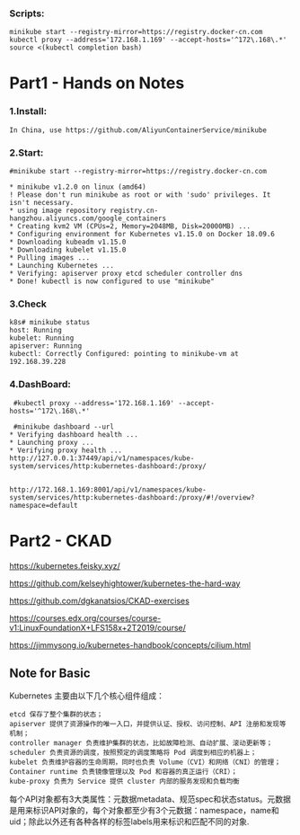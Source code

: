 ### Scripts:

```
minikube start --registry-mirror=https://registry.docker-cn.com
kubectl proxy --address='172.168.1.169' --accept-hosts='^172\.168\.*'
source <(kubectl completion bash)

```

# Part1 - Hands on Notes
### 1.Install:

```
In China, use https://github.com/AliyunContainerService/minikube
```

### 2.Start:
```
#minikube start --registry-mirror=https://registry.docker-cn.com

* minikube v1.2.0 on linux (amd64)
! Please don't run minikube as root or with 'sudo' privileges. It isn't necessary.
* using image repository registry.cn-hangzhou.aliyuncs.com/google_containers
* Creating kvm2 VM (CPUs=2, Memory=2048MB, Disk=20000MB) ...
* Configuring environment for Kubernetes v1.15.0 on Docker 18.09.6
* Downloading kubeadm v1.15.0
* Downloading kubelet v1.15.0
* Pulling images ...
* Launching Kubernetes ... 
* Verifying: apiserver proxy etcd scheduler controller dns
* Done! kubectl is now configured to use "minikube"
```
### 3.Check
```
k8s# minikube status
host: Running
kubelet: Running
apiserver: Running
kubectl: Correctly Configured: pointing to minikube-vm at 192.168.39.228
```


### 4.DashBoard:
```
 #kubectl proxy --address='172.168.1.169' --accept-hosts='^172\.168\.*'
 
 #minikube dashboard --url
* Verifying dashboard health ...
* Launching proxy ...
* Verifying proxy health ...
http://127.0.0.1:37449/api/v1/namespaces/kube-system/services/http:kubernetes-dashboard:/proxy/


http://172.168.1.169:8001/api/v1/namespaces/kube-system/services/http:kubernetes-dashboard:/proxy/#!/overview?namespace=default

```


# Part2 - CKAD  

https://kubernetes.feisky.xyz/

https://github.com/kelseyhightower/kubernetes-the-hard-way

https://github.com/dgkanatsios/CKAD-exercises

https://courses.edx.org/courses/course-v1:LinuxFoundationX+LFS158x+2T2019/course/


https://jimmysong.io/kubernetes-handbook/concepts/cilium.html

## Note for Basic

Kubernetes 主要由以下几个核心组件组成：

```
etcd 保存了整个集群的状态；
apiserver 提供了资源操作的唯一入口，并提供认证、授权、访问控制、API 注册和发现等机制；
controller manager 负责维护集群的状态，比如故障检测、自动扩展、滚动更新等；
scheduler 负责资源的调度，按照预定的调度策略将 Pod 调度到相应的机器上；
kubelet 负责维护容器的生命周期，同时也负责 Volume（CVI）和网络（CNI）的管理；
Container runtime 负责镜像管理以及 Pod 和容器的真正运行（CRI）；
kube-proxy 负责为 Service 提供 cluster 内部的服务发现和负载均衡
```

每个API对象都有3大类属性：元数据metadata、规范spec和状态status。元数据是用来标识API对象的，每个对象都至少有3个元数据：namespace，name和uid；除此以外还有各种各样的标签labels用来标识和匹配不同的对象.

